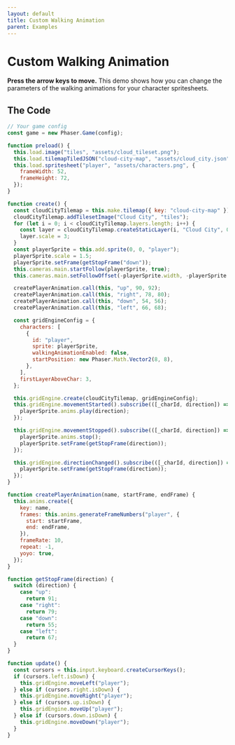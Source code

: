 ```yaml
---
layout: default
title: Custom Walking Animation
parent: Examples
---
```


# Custom Walking Animation

**Press the arrow keys to move.** This demo shows how you can change the parameters of the walking animations for your character spritesheets.

<div id="game"></div>

<script src="js/phaser.min.js"></script>
<script src="js/grid-engine-1.15.0.min.js"></script>
<script src="js/getBasicConfig.js"></script>

<script>
  const config = getBasicConfig(preload, create, update);
  const game = new Phaser.Game(config);

  function preload () {
    this.load.image("tiles", "assets/cloud_tileset.png");
    this.load.tilemapTiledJSON("cloud-city-map", "assets/cloud_city.json");
    this.load.spritesheet("player", "assets/characters.png", {
      frameWidth: 52,
      frameHeight: 72,
    });
  }

  function create () {
    const cloudCityTilemap = this.make.tilemap({ key: "cloud-city-map" });
    cloudCityTilemap.addTilesetImage("Cloud City", "tiles");
    for (let i = 0; i < cloudCityTilemap.layers.length; i++) {
      const layer = cloudCityTilemap.createStaticLayer(i, "Cloud City", 0, 0);
      layer.scale = 3;
    }
    const playerSprite = this.add.sprite(0, 0, "player");
    playerSprite.scale = 1.5;
    playerSprite.setFrame(getStopFrame('down'));
    this.cameras.main.startFollow(playerSprite, true);
    this.cameras.main.setFollowOffset(- (playerSprite.width), -(playerSprite.height));

    createPlayerAnimation.call(this, 'up', 90, 92);
    createPlayerAnimation.call(this, 'right', 78, 80);
    createPlayerAnimation.call(this, 'down', 54, 56);
    createPlayerAnimation.call(this, 'left', 66, 68);

    const gridEngineConfig = {
      characters: [
        {
          id: "player",
          sprite: playerSprite,
          walkingAnimationEnabled: false,
          startPosition: new Phaser.Math.Vector2(8, 8),
        },
      ],
      firstLayerAboveChar: 3,
    };

    this.gridEngine.create(cloudCityTilemap, gridEngineConfig);
    this.gridEngine.movementStarted().subscribe(([_charId, direction]) => {
      playerSprite.anims.play(direction);
    });

    this.gridEngine.movementStopped().subscribe(([_charId, direction]) => {
      playerSprite.anims.stop();
      playerSprite.setFrame(getStopFrame(direction));
    });

    this.gridEngine.directionChanged().subscribe(([_charId, direction]) => {
      playerSprite.setFrame(getStopFrame(direction));
    });
  }

  function createPlayerAnimation(
    name,
    startFrame,
    endFrame,
  ) {
    this.anims.create({
      key: name,
      frames: this.anims.generateFrameNumbers("player", {
        start: startFrame,
        end: endFrame,
      }),
      frameRate: 10,
      repeat: -1,
      yoyo: true,
    });
  }

  function getStopFrame(direction) {
    switch (direction) {
      case 'up':
        return 91;
      case 'right':
        return 79;
      case 'down':
        return 55;
      case 'left':
        return 67;
    }
  }

  function update () {
    const cursors = this.input.keyboard.createCursorKeys();
    if (cursors.left.isDown) {
      this.gridEngine.moveLeft("player");
    } else if (cursors.right.isDown) {
      this.gridEngine.moveRight("player");
    } else if (cursors.up.isDown) {
      this.gridEngine.moveUp("player");
    } else if (cursors.down.isDown) {
      this.gridEngine.moveDown("player");
    }
  }
</script>

## The Code

```javascript
// Your game config
const game = new Phaser.Game(config);

function preload() {
  this.load.image("tiles", "assets/cloud_tileset.png");
  this.load.tilemapTiledJSON("cloud-city-map", "assets/cloud_city.json");
  this.load.spritesheet("player", "assets/characters.png", {
    frameWidth: 52,
    frameHeight: 72,
  });
}

function create() {
  const cloudCityTilemap = this.make.tilemap({ key: "cloud-city-map" });
  cloudCityTilemap.addTilesetImage("Cloud City", "tiles");
  for (let i = 0; i < cloudCityTilemap.layers.length; i++) {
    const layer = cloudCityTilemap.createStaticLayer(i, "Cloud City", 0, 0);
    layer.scale = 3;
  }
  const playerSprite = this.add.sprite(0, 0, "player");
  playerSprite.scale = 1.5;
  playerSprite.setFrame(getStopFrame("down"));
  this.cameras.main.startFollow(playerSprite, true);
  this.cameras.main.setFollowOffset(-playerSprite.width, -playerSprite.height);

  createPlayerAnimation.call(this, "up", 90, 92);
  createPlayerAnimation.call(this, "right", 78, 80);
  createPlayerAnimation.call(this, "down", 54, 56);
  createPlayerAnimation.call(this, "left", 66, 68);

  const gridEngineConfig = {
    characters: [
      {
        id: "player",
        sprite: playerSprite,
        walkingAnimationEnabled: false,
        startPosition: new Phaser.Math.Vector2(8, 8),
      },
    ],
    firstLayerAboveChar: 3,
  };

  this.gridEngine.create(cloudCityTilemap, gridEngineConfig);
  this.gridEngine.movementStarted().subscribe(([_charId, direction]) => {
    playerSprite.anims.play(direction);
  });

  this.gridEngine.movementStopped().subscribe(([_charId, direction]) => {
    playerSprite.anims.stop();
    playerSprite.setFrame(getStopFrame(direction));
  });

  this.gridEngine.directionChanged().subscribe(([_charId, direction]) => {
    playerSprite.setFrame(getStopFrame(direction));
  });
}

function createPlayerAnimation(name, startFrame, endFrame) {
  this.anims.create({
    key: name,
    frames: this.anims.generateFrameNumbers("player", {
      start: startFrame,
      end: endFrame,
    }),
    frameRate: 10,
    repeat: -1,
    yoyo: true,
  });
}

function getStopFrame(direction) {
  switch (direction) {
    case "up":
      return 91;
    case "right":
      return 79;
    case "down":
      return 55;
    case "left":
      return 67;
  }
}

function update() {
  const cursors = this.input.keyboard.createCursorKeys();
  if (cursors.left.isDown) {
    this.gridEngine.moveLeft("player");
  } else if (cursors.right.isDown) {
    this.gridEngine.moveRight("player");
  } else if (cursors.up.isDown) {
    this.gridEngine.moveUp("player");
  } else if (cursors.down.isDown) {
    this.gridEngine.moveDown("player");
  }
}
```
